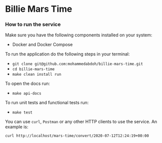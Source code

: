 # Billie Mars Time

### How to run the service
Make sure you have the following components installed on your system:
* Docker and Docker Compose

To run the application do the following steps in your terminal:
* `git clone git@github.com:mohammedabdoh/billie-mars-time.git`
* `cd billie-mars-time`
* `make clean install run`

To open the docs run:
* `make api-docs`

To run unit tests and functional tests run:
* `make test`

You can use `curl`, `Postman` or any other HTTP clients to use the service.
An example is:
```
curl http://localhost/mars-time/convert/2020-07-12T12:24:19+00:00
```